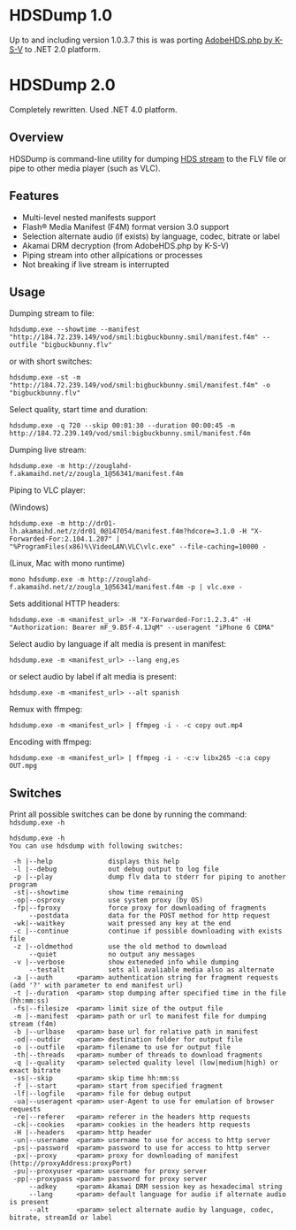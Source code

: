 HDSDump 1.0
===========
Up to and including version 1.0.3.7 this is was porting [AdobeHDS.php by K-S-V](https://github.com/K-S-V/Scripts/blob/master/AdobeHDS.php) to .NET 2.0 platform.

HDSDump 2.0
===========
Completely rewritten. Used .NET 4.0 platform.

Overview
--------
HDSDump is command-line utility for dumping [HDS stream](http://www.adobe.com/ru/products/hds-dynamic-streaming.html) to the FLV file or pipe to other media player (such as VLC).

Features
--------
* Multi-level nested manifests support
* Flash® Media Manifest (F4M) format version 3.0 support
* Selection alternate audio (if exists) by language, codec, bitrate or label
* Akamai DRM decryption (from AdobeHDS.php by K-S-V)
* Piping stream into other allpications or processes
* Not breaking if live stream is interrupted

Usage
-----

Dumping stream to file:

```
hdsdump.exe --showtime --manifest "http://184.72.239.149/vod/smil:bigbuckbunny.smil/manifest.f4m" --outfile "bigbuckbunny.flv"
```
or with short switches:
```
hdsdump.exe -st -m "http://184.72.239.149/vod/smil:bigbuckbunny.smil/manifest.f4m" -o "bigbuckbunny.flv"
```


Select quality, start time and duration:
```
hdsdump.exe -q 720 --skip 00:01:30 --duration 00:00:45 -m http://184.72.239.149/vod/smil:bigbuckbunny.smil/manifest.f4m
```

Dumping live stream:
```
hdsdump.exe -m http://zouglahd-f.akamaihd.net/z/zougla_1@56341/manifest.f4m
```

Piping to VLC player:

(Windows)
```
hdsdump.exe -m http://dr01-lh.akamaihd.net/z/dr01_0@147054/manifest.f4m?hdcore=3.1.0 -H "X-Forwarded-For:2.104.1.207" | "%ProgramFiles(x86)%\VideoLAN\VLC\vlc.exe" --file-caching=10000 -
```

(Linux, Mac with mono runtime)
```
mono hdsdump.exe -m http://zouglahd-f.akamaihd.net/z/zougla_1@56341/manifest.f4m -p | vlc.exe -
```

Sets additional HTTP headers:
```
hdsdump.exe -m <manifest_url> -H "X-Forwarded-For:1.2.3.4" -H "Authorization: Bearer mF_9.B5f-4.1JqM" --useragent "iPhone 6 CDMA"
```

Select audio by language if alt media is present in manifest:
```
hdsdump.exe -m <manifest_url> --lang eng,es
```

or select audio by label if alt media is present:
```
hdsdump.exe -m <manifest_url> --alt spanish
```

Remux with ffmpeg:
```
hdsdump.exe -m <manifest_url> | ffmpeg -i - -c copy out.mp4
```

Encoding with ffmpeg:
```
hdsdump.exe -m <manifest_url> | ffmpeg -i - -c:v libx265 -c:a copy OUT.mpg
```

Switches
--------

Print all possible switches can be done by running the command:
`hdsdump.exe -h`

```
hdsdump.exe -h
You can use hdsdump with following switches:

 -h |--help              displays this help
 -l |--debug             out debug output to log file
 -p |--play              dump flv data to stderr for piping to another program
 -st|--showtime          show time remaining
 -op|--osproxy           use system proxy (by OS)
 -fp|--fproxy            force proxy for downloading of fragments
     --postdata          data for the POST method for http request
 -wk|--waitkey           wait pressed any key at the end
 -c |--continue          continue if possible downloading with exists file
 -z |--oldmethod         use the old method to download
     --quiet             no output any messages
 -v |--verbose           show exteneded info while dumping
     --testalt           sets all avaliable media also as alternate
 -a |--auth      <param> authentication string for fragment requests (add '?' with parameter to end manifest url)
 -t |--duration  <param> stop dumping after specified time in the file (hh:mm:ss)
 -fs|--filesize  <param> limit size of the output file
 -m |--manifest  <param> path or url to manifest file for dumping stream (f4m)
 -b |--urlbase   <param> base url for relative path in manifest
 -od|--outdir    <param> destination folder for output file
 -o |--outfile   <param> filename to use for output file
 -th|--threads   <param> number of threads to download fragments
 -q |--quality   <param> selected quality level (low|medium|high) or exact bitrate
 -ss|--skip      <param> skip time hh:mm:ss
 -f |--start     <param> start from specified fragment
 -lf|--logfile   <param> file for debug output
 -ua|--useragent <param> user-Agent to use for emulation of browser requests
 -re|--referer   <param> referer in the headers http requests
 -ck|--cookies   <param> cookies in the headers http requests
 -H |--headers   <param> http header
 -un|--username  <param> username to use for access to http server
 -ps|--password  <param> password to use for access to http server
 -px|--proxy     <param> proxy for downloading of manifest (http://proxyAddress:proxyPort)
 -pu|--proxyuser <param> username for proxy server
 -pp|--proxypass <param> password for proxy server
     --adkey     <param> Akamai DRM session key as hexadecimal string
     --lang      <param> default language for audio if alternate audio is present
     --alt       <param> select alternate audio by language, codec, bitrate, streamId or label
```
